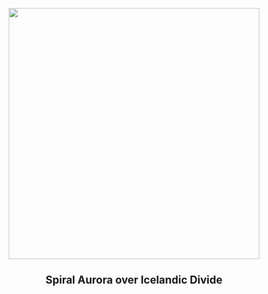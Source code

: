 
<p align="center"><img src="https://apod.nasa.gov/apod/image/2307/AuroraPingvllir_Casado_960.jpg" width="500" height="500"></p>
<h2 align="center"> Spiral Aurora over Icelandic Divide </h2>
